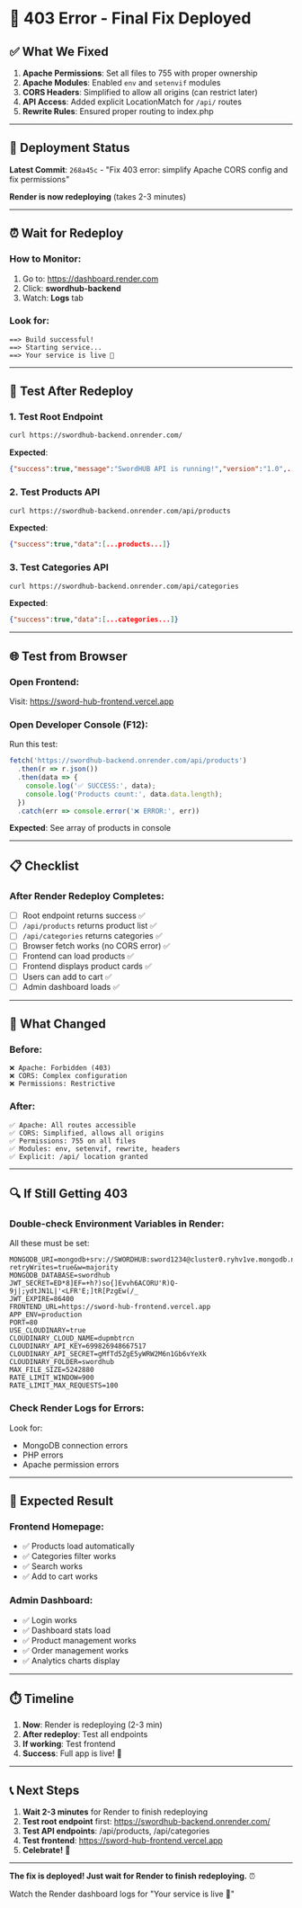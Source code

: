 # 🔧 403 Error - Final Fix Deployed

## ✅ What We Fixed

1. **Apache Permissions**: Set all files to 755 with proper ownership
2. **Apache Modules**: Enabled `env` and `setenvif` modules
3. **CORS Headers**: Simplified to allow all origins (can restrict later)
4. **API Access**: Added explicit LocationMatch for `/api/` routes
5. **Rewrite Rules**: Ensured proper routing to index.php

---

## 🚀 Deployment Status

**Latest Commit**: `268a45c` - "Fix 403 error: simplify Apache CORS config and fix permissions"

**Render is now redeploying** (takes 2-3 minutes)

---

## ⏰ Wait for Redeploy

### How to Monitor:

1. Go to: https://dashboard.render.com
2. Click: **swordhub-backend**
3. Watch: **Logs** tab

### Look for:
```
==> Build successful!
==> Starting service...
==> Your service is live 🎉
```

---

## 🧪 Test After Redeploy

### 1. Test Root Endpoint
```bash
curl https://swordhub-backend.onrender.com/
```

**Expected**:
```json
{"success":true,"message":"SwordHUB API is running!","version":"1.0",...}
```

### 2. Test Products API
```bash
curl https://swordhub-backend.onrender.com/api/products
```

**Expected**:
```json
{"success":true,"data":[...products...]}
```

### 3. Test Categories API
```bash
curl https://swordhub-backend.onrender.com/api/categories
```

**Expected**:
```json
{"success":true,"data":[...categories...]}
```

---

## 🌐 Test from Browser

### Open Frontend:
Visit: https://sword-hub-frontend.vercel.app

### Open Developer Console (F12):
Run this test:
```javascript
fetch('https://swordhub-backend.onrender.com/api/products')
  .then(r => r.json())
  .then(data => {
    console.log('✅ SUCCESS:', data);
    console.log('Products count:', data.data.length);
  })
  .catch(err => console.error('❌ ERROR:', err))
```

**Expected**: See array of products in console

---

## 📋 Checklist

### After Render Redeploy Completes:

- [ ] Root endpoint returns success ✅
- [ ] `/api/products` returns product list ✅
- [ ] `/api/categories` returns categories ✅
- [ ] Browser fetch works (no CORS error) ✅
- [ ] Frontend can load products ✅
- [ ] Frontend displays product cards ✅
- [ ] Users can add to cart ✅
- [ ] Admin dashboard loads ✅

---

## 🎯 What Changed

### Before:
```
❌ Apache: Forbidden (403)
❌ CORS: Complex configuration
❌ Permissions: Restrictive
```

### After:
```
✅ Apache: All routes accessible
✅ CORS: Simplified, allows all origins
✅ Permissions: 755 on all files
✅ Modules: env, setenvif, rewrite, headers
✅ Explicit: /api/ location granted
```

---

## 🔍 If Still Getting 403

### Double-check Environment Variables in Render:

All these must be set:

```
MONGODB_URI=mongodb+srv://SWORDHUB:sword1234@cluster0.ryhv1ve.mongodb.net/?retryWrites=true&w=majority
MONGODB_DATABASE=swordhub
JWT_SECRET=ED*8]EF=+h?)so{]Evvh6ACORU'R)Q-9j|;ydtJN1L|'<LFR'E;]tR[PzgEw(/_
JWT_EXPIRE=86400
FRONTEND_URL=https://sword-hub-frontend.vercel.app
APP_ENV=production
PORT=80
USE_CLOUDINARY=true
CLOUDINARY_CLOUD_NAME=dupmbtrcn
CLOUDINARY_API_KEY=699826948667517
CLOUDINARY_API_SECRET=gMfTd5ZgE5yWRW2M6n1Gb6vYeXk
CLOUDINARY_FOLDER=swordhub
MAX_FILE_SIZE=5242880
RATE_LIMIT_WINDOW=900
RATE_LIMIT_MAX_REQUESTS=100
```

### Check Render Logs for Errors:

Look for:
- MongoDB connection errors
- PHP errors
- Apache permission errors

---

## 🎉 Expected Result

### Frontend Homepage:
- ✅ Products load automatically
- ✅ Categories filter works
- ✅ Search works
- ✅ Add to cart works

### Admin Dashboard:
- ✅ Login works
- ✅ Dashboard stats load
- ✅ Product management works
- ✅ Order management works
- ✅ Analytics charts display

---

## ⏱️ Timeline

1. **Now**: Render is redeploying (2-3 min)
2. **After redeploy**: Test all endpoints
3. **If working**: Test frontend
4. **Success**: Full app is live! 🎉

---

## 📞 Next Steps

1. **Wait 2-3 minutes** for Render to finish redeploying
2. **Test root endpoint** first: https://swordhub-backend.onrender.com/
3. **Test API endpoints**: /api/products, /api/categories
4. **Test frontend**: https://sword-hub-frontend.vercel.app
5. **Celebrate!** 🎉

---

**The fix is deployed! Just wait for Render to finish redeploying.** ⏰

Watch the Render dashboard logs for "Your service is live 🎉"
